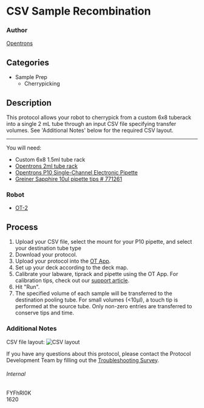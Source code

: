 # CSV Sample Recombination

### Author
[Opentrons](http://www.opentrons.com/)

## Categories
* Sample Prep
    * Cherrypicking

## Description
This protocol allows your robot to cherrypick from a custom 6x8 tuberack into a single 2 mL tube through an input CSV file specifying transfer volumes. See 'Additional Notes' below for the required CSV layout.

---

You will need:
* Custom 6x8 1.5ml tube rack
* [Opentrons 2ml tube rack](https://shop.opentrons.com/collections/opentrons-tips/products/tube-rack-set-1)
* [Opentrons P10 Single-Channel Electronic Pipette](https://shop.opentrons.com/collections/ot-2-pipettes/products/single-channel-electronic-pipette?variant=5978967113757)
* [Greiner Sapphire 10ul pipette tips # 771261](https://shop.gbo.com/en/usa/products/bioscience/liquid-handling/sapphire-tips/bs-sapphire-filter-tips/)

### Robot
* [OT-2](https://opentrons.com/ot-2)

## Process
1. Upload your CSV file, select the mount for your P10 pipette, and select your destination tube type
2. Download your protocol.
3. Upload your protocol into the [OT App](https://opentrons.com/ot-app).
4. Set up your deck according to the deck map.
5. Calibrate your labware, tiprack and pipette using the OT App. For calibration tips, check out our [support article](https://support.opentrons.com/ot-2/getting-started-software-setup/deck-calibration).
6. Hit "Run".
7. The specified volume of each sample will be transferred to the destination pooling tube. For small volumes (<10µl), a touch tip is performed at the source tube. Only non-zero entries are transferred to conserve tips and time.

### Additional Notes
CSV file layout:
![CSV layout](https://opentrons-protocol-library-website.s3.amazonaws.com/custom-README-images/1620/csv_layout.png)

If you have any questions about this protocol, please contact the Protocol Development Team by filling out the [Troubleshooting Survey](https://protocol-troubleshooting.paperform.co/).

###### Internal
FYFhRI0K  
1620
